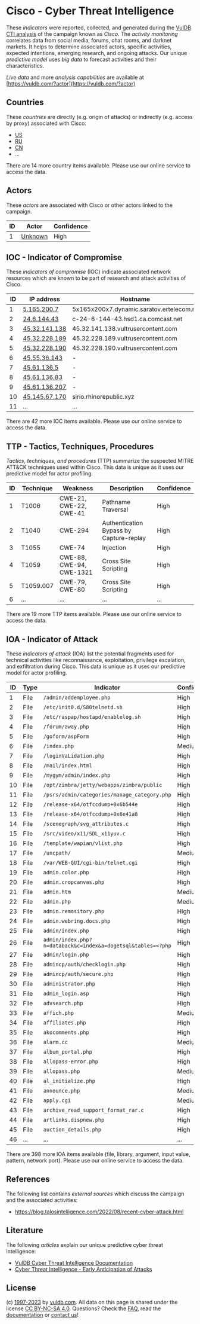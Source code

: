# Cisco - Cyber Threat Intelligence

These _indicators_ were reported, collected, and generated during the [VulDB CTI analysis](https://vuldb.com/?kb.cti) of the campaign known as _Cisco_. The _activity monitoring_ correlates data from social media, forums, chat rooms, and darknet markets. It helps to determine associated actors, specific activities, expected intentions, emerging research, and ongoing attacks. Our unique _predictive model_ uses _big data_ to forecast activities and their characteristics.

_Live data_ and more _analysis capabilities_ are available at [https://vuldb.com/?actor](https://vuldb.com/?actor)

## Countries

These _countries_ are directly (e.g. origin of attacks) or indirectly (e.g. access by proxy) associated with Cisco:

* [US](https://vuldb.com/?country.us)
* [RU](https://vuldb.com/?country.ru)
* [CN](https://vuldb.com/?country.cn)
* ...

There are 14 more country items available. Please use our online service to access the data.

## Actors

These _actors_ are associated with Cisco or other actors linked to the campaign.

ID | Actor | Confidence
-- | ----- | ----------
1 | [Unknown](https://vuldb.com/?actor.unknown) | High

## IOC - Indicator of Compromise

These _indicators of compromise_ (IOC) indicate associated network resources which are known to be part of research and attack activities of Cisco.

ID | IP address | Hostname | Actor | Confidence
-- | ---------- | -------- | ----- | ----------
1 | [5.165.200.7](https://vuldb.com/?ip.5.165.200.7) | 5x165x200x7.dynamic.saratov.ertelecom.ru | [Unknown](https://vuldb.com/?actor.unknown) | High
2 | [24.6.144.43](https://vuldb.com/?ip.24.6.144.43) | c-24-6-144-43.hsd1.ca.comcast.net | [Unknown](https://vuldb.com/?actor.unknown) | High
3 | [45.32.141.138](https://vuldb.com/?ip.45.32.141.138) | 45.32.141.138.vultrusercontent.com | [Unknown](https://vuldb.com/?actor.unknown) | High
4 | [45.32.228.189](https://vuldb.com/?ip.45.32.228.189) | 45.32.228.189.vultrusercontent.com | [Unknown](https://vuldb.com/?actor.unknown) | High
5 | [45.32.228.190](https://vuldb.com/?ip.45.32.228.190) | 45.32.228.190.vultrusercontent.com | [Unknown](https://vuldb.com/?actor.unknown) | High
6 | [45.55.36.143](https://vuldb.com/?ip.45.55.36.143) | - | [Unknown](https://vuldb.com/?actor.unknown) | High
7 | [45.61.136.5](https://vuldb.com/?ip.45.61.136.5) | - | [Unknown](https://vuldb.com/?actor.unknown) | High
8 | [45.61.136.83](https://vuldb.com/?ip.45.61.136.83) | - | [Unknown](https://vuldb.com/?actor.unknown) | High
9 | [45.61.136.207](https://vuldb.com/?ip.45.61.136.207) | - | [Unknown](https://vuldb.com/?actor.unknown) | High
10 | [45.145.67.170](https://vuldb.com/?ip.45.145.67.170) | sirio.rhinorepublic.xyz | [Unknown](https://vuldb.com/?actor.unknown) | High
11 | ... | ... | ... | ...

There are 42 more IOC items available. Please use our online service to access the data.

## TTP - Tactics, Techniques, Procedures

_Tactics, techniques, and procedures_ (TTP) summarize the suspected MITRE ATT&CK techniques used within Cisco. This data is unique as it uses our predictive model for actor profiling.

ID | Technique | Weakness | Description | Confidence
-- | --------- | -------- | ----------- | ----------
1 | T1006 | CWE-21, CWE-22, CWE-41 | Pathname Traversal | High
2 | T1040 | CWE-294 | Authentication Bypass by Capture-replay | High
3 | T1055 | CWE-74 | Injection | High
4 | T1059 | CWE-88, CWE-94, CWE-1321 | Cross Site Scripting | High
5 | T1059.007 | CWE-79, CWE-80 | Cross Site Scripting | High
6 | ... | ... | ... | ...

There are 19 more TTP items available. Please use our online service to access the data.

## IOA - Indicator of Attack

These _indicators of attack_ (IOA) list the potential fragments used for technical activities like reconnaissance, exploitation, privilege escalation, and exfiltration during Cisco. This data is unique as it uses our predictive model for actor profiling.

ID | Type | Indicator | Confidence
-- | ---- | --------- | ----------
1 | File | `/admin/addemployee.php` | High
2 | File | `/etc/init0.d/S80telnetd.sh` | High
3 | File | `/etc/raspap/hostapd/enablelog.sh` | High
4 | File | `/forum/away.php` | High
5 | File | `/goform/aspForm` | High
6 | File | `/index.php` | Medium
7 | File | `/loginVaLidation.php` | High
8 | File | `/mail/index.html` | High
9 | File | `/mygym/admin/index.php` | High
10 | File | `/opt/zimbra/jetty/webapps/zimbra/public` | High
11 | File | `/psrs/admin/categories/manage_category.php` | High
12 | File | `/release-x64/otfccdump+0x6b544e` | High
13 | File | `/release-x64/otfccdump+0x6e41a8` | High
14 | File | `/scenegraph/svg_attributes.c` | High
15 | File | `/src/video/x11/SDL_x11yuv.c` | High
16 | File | `/template/wapian/vlist.php` | High
17 | File | `/uncpath/` | Medium
18 | File | `/var/WEB-GUI/cgi-bin/telnet.cgi` | High
19 | File | `admin.color.php` | High
20 | File | `admin.cropcanvas.php` | High
21 | File | `admin.htm` | Medium
22 | File | `admin.php` | Medium
23 | File | `admin.remository.php` | High
24 | File | `admin.webring.docs.php` | High
25 | File | `admin/index.php` | High
26 | File | `admin/index.php?n=databack&c=index&a=dogetsql&tables=<?php` | High
27 | File | `admin/login.php` | High
28 | File | `admincp/auth/checklogin.php` | High
29 | File | `admincp/auth/secure.php` | High
30 | File | `administrator.php` | High
31 | File | `admin_login.asp` | High
32 | File | `advsearch.php` | High
33 | File | `affich.php` | Medium
34 | File | `affiliates.php` | High
35 | File | `akocomments.php` | High
36 | File | `alarm.cc` | Medium
37 | File | `album_portal.php` | High
38 | File | `allopass-error.php` | High
39 | File | `allopass.php` | Medium
40 | File | `al_initialize.php` | High
41 | File | `announce.php` | Medium
42 | File | `apply.cgi` | Medium
43 | File | `archive_read_support_format_rar.c` | High
44 | File | `artlinks.dispnew.php` | High
45 | File | `auction_details.php` | High
46 | ... | ... | ...

There are 398 more IOA items available (file, library, argument, input value, pattern, network port). Please use our online service to access the data.

## References

The following list contains _external sources_ which discuss the campaign and the associated activities:

* https://blog.talosintelligence.com/2022/08/recent-cyber-attack.html

## Literature

The following _articles_ explain our unique predictive cyber threat intelligence:

* [VulDB Cyber Threat Intelligence Documentation](https://vuldb.com/?kb.cti)
* [Cyber Threat Intelligence - Early Anticipation of Attacks](https://www.scip.ch/en/?labs.20201022)

## License

(c) [1997-2023](https://vuldb.com/?kb.changelog) by [vuldb.com](https://vuldb.com/?kb.about). All data on this page is shared under the license [CC BY-NC-SA 4.0](https://creativecommons.org/licenses/by-nc-sa/4.0/). Questions? Check the [FAQ](https://vuldb.com/?kb.faq), read the [documentation](https://vuldb.com/?kb) or [contact us](https://vuldb.com/?contact)!
